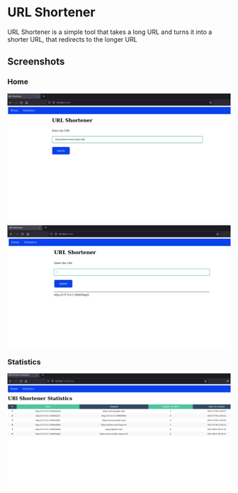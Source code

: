 # URL Shortener

URL Shortener is a simple tool that takes a long URL and turns it into a shorter URL, that redirects to the longer URL

## Screenshots

### Home
![alt text](Screenshots/ss1.png)

![alt text](Screenshots/ss2.png)


### Statistics
![alt text](Screenshots/ss3.png)
